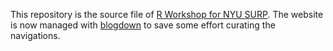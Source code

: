 This repository is the source file of [R Workshop for NYU SURP](https://nyusurp.github.io). 
The website is now managed with [blogdown](https://bookdown.org/yihui/blogdown/) to save some effort curating the navigations.
